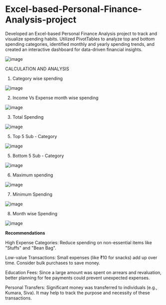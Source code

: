# Excel-based-Personal-Finance-Analysis-project


Developed an Excel-based Personal Finance Analysis project to track and visualize spending habits. Utilized PivotTables to analyze top and bottom spending categories, identified monthly and yearly spending trends, and created an interactive dashboard for data-driven financial insights.

![image](https://github.com/user-attachments/assets/87174597-edaf-47ed-8e55-e785a4de400a)

CALCULATION AND ANALYSIS

1. Category wise spending
   
![image](https://github.com/user-attachments/assets/49f64d2e-f3e1-4385-afcf-ff60bbede795)

2. Income Vs Expense month wise spending
   
![image](https://github.com/user-attachments/assets/44c922ad-8d12-400b-92ab-bbf6ef31a561)

3. Total Spending
   
![image](https://github.com/user-attachments/assets/5175ab5b-79b6-4a70-ab14-d554a5e88106)

5. Top 5 Sub - Category
   
![image](https://github.com/user-attachments/assets/1da79d0c-9047-432a-af1c-b8fbca30be04)

5. Bottom 5 Sub - Category
   
![image](https://github.com/user-attachments/assets/b02d6ab5-5f92-4a74-a49f-c7772345cf3a)

6. Maximum spending
   
![image](https://github.com/user-attachments/assets/fc530968-6c51-4794-8953-5c60aa7a235f)

7. Minimum Spending

![image](https://github.com/user-attachments/assets/a9a97e33-3c3d-4cf4-a0fb-c68faff4e128)

8. Month wise Spending

![image](https://github.com/user-attachments/assets/8f185e1e-9521-4821-b775-bdbf45e6c976)



**Recommendations**

High Expense Categories: Reduce spending on non-essential items like "Stuffs" and "Bean Bag".

Low-value Transactions: Small expenses (like ₹10 for snacks) add up over time. Consider bulk purchases to save money.

Education Fees: Since a large amount was spent on arrears and revaluation, better planning for fee payments could prevent unexpected expenses.

Personal Transfers: Significant money was transferred to individuals (e.g., Kumara, Siva). It may help to track the purpose and necessity of these transactions.



   

